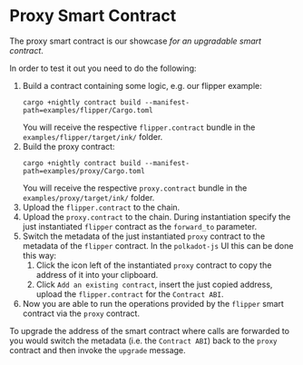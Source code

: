 # Proxy Smart Contract

The proxy smart contract is our showcase _for an upgradable smart contract_.

In order to test it out you need to do the following:

1. Build a contract containing some logic, e.g. our flipper example:
   ```
   cargo +nightly contract build --manifest-path=examples/flipper/Cargo.toml
   ```
   You will receive the respective `flipper.contract` bundle in the `examples/flipper/target/ink/` folder.
1. Build the proxy contract:
   ```
   cargo +nightly contract build --manifest-path=examples/proxy/Cargo.toml
   ```
   You will receive the respective `proxy.contract` bundle in the `examples/proxy/target/ink/` folder.
1. Upload the `flipper.contract` to the chain.
1. Upload the `proxy.contract` to the chain. During instantiation specify the just instantiated
   `flipper` contract as the `forward_to` parameter.
1. Switch the metadata of the just instantiated `proxy` contract to the metadata of the `flipper`
   contract. In the `polkadot-js` UI this can be done this way:
   1. Click the icon left of the instantiated `proxy` contract to copy the address
      of it into your clipboard.
   1. Click `Add an existing contract`, insert the just copied address, upload the `flipper.contract`
      for the `Contract ABI`.
1. Now you are able to run the operations provided by the `flipper` smart contract via
   the `proxy` contract.

To upgrade the address of the smart contract where calls are forwarded to you would
switch the metadata (i.e. the `Contract ABI`) back to the `proxy` contract
and then invoke the `upgrade` message.
